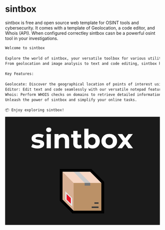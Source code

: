 # sintbox

sintbox is free and open source web template for OSINT tools and cybersecurity. It comes with a template of Geolocation, a code editor, and Whois (API). 
When configured correctley sintbox casn be a powerful osint tool in your investigations.

```markdown
Welcome to sintbox

Explore the world of sintbox, your versatile toolbox for various utilities.
From geolocation and image analysis to text and code editing, sintbox has you covered.

Key Features:

Geolocate: Discover the geographical location of points of interest using advanced algorithms and geospatial data.
Editor: Edit text and code seamlessly with our versatile notepad featuring formatting options and code blocks.
Whois: Perform WHOIS checks on domains to retrieve detailed information about registrations, ownership, and expiration.
Unleash the power of sintbox and simplify your online tasks.

📦 Enjoy exploring sintbox!
```
<img src="sintbox.PNG">
